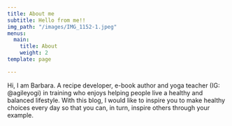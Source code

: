 ```yaml
---
title: About me
subtitle: Hello from me!!
img_path: "/images/IMG_1152-1.jpeg"
menus:
  main:
    title: About
    weight: 2
template: page

---
```

Hi, I am Barbara. A recipe developer, e-book author and yoga teacher  (IG: @agileyogi) in training who enjoys helping people live a healthy and balanced lifestyle. With this blog, I would like to inspire you to make healthy choices every day so that you can, in turn, inspire others through your example. 